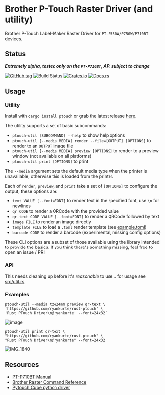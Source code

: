 # Brother P-Touch Raster Driver (and utility)

Brother P-Touch Label-Maker Raster Driver for `PT-E550W/P750W/P710BT` devices.


## Status

***Extremely alpha, tested only on the `PT-P710BT`, API subject to change***

[![GitHub tag](https://img.shields.io/github/tag/ryankurte/rust-ptouch.svg)](https://github.com/ryankurte/rust-ptouch)
![Build Status](https://github.com/ryankurte/rust-ptouch/workflows/Rust/badge.svg)
[![Crates.io](https://img.shields.io/crates/v/ptouch.svg)](https://crates.io/crates/ptouch)
[![Docs.rs](https://docs.rs/ptouch/badge.svg)](https://docs.rs/ptouch)


## Usage

### Utility

Install with `cargo install ptouch` or grab the latest release [here](https://github.com/ryankurte/rust-ptouch/releases/latest).

The utility supports a set of basic subcommands:

- `ptouch-util [SUBCOMMAND] --help` to show help options
- `ptouch-util [--media MEDIA] render --file=[OUTPUT] [OPTIONS]` to render to an `OUTPUT` image file
- `ptouch-util [--media MEDIA] preview [OPTIONS]` to render to a preview window (not available on all platforms)
- `ptouch-util print [OPTIONS]` to print

The `--media` argument sets the default media type when the printer is unavailable, otherwise this is loaded from the printer.

Each of `render`, `preview`, and `print` take a set of `[OPTIONS]` to configure the output, these options are:

- `text VALUE [--font=FONT]` to render text in the specified font, use `\n` for newlines
- `qr CODE` to render a QRCode with the provided value
- `qr-text CODE VALUE [--font=FONT]` to render a QRCode followed by text
- `image FILE` to render an image directly
- `template FILE` to load a `.toml` render template (see [example.toml](example.toml))
- `barcode CODE` to render a barcode (experimental, missing config options)

These CLI options are a subset of those available using the library intended to provide the basics. If you think there's something missing, feel free to open an issue / PR!


### API

This needs cleaning up before it's _reasonable_ to use... for usage see [src/util.rs](src/util.rs).

### Examples

```
ptouch-util --media tze24mm preview qr-text \
'https://github.com/ryankurte/rust-ptouch' \
'Rust PTouch Driver\n@ryankurte' --font=24x32`
```

![image](https://user-images.githubusercontent.com/860620/111896515-0c7e1000-8a7f-11eb-95e6-af5f7b18a1ae.png)

```
ptouch-util print qr-text \
"https://github.com/ryankurte/rust-ptouch" \
"Rust PTouch Driver\n@ryankurte" --font=24x32
```
![IMG_1840](https://user-images.githubusercontent.com/860620/111896577-9201c000-8a7f-11eb-9c5f-a5041dba9236.jpg)


## Resources

- [PT-P710BT Manual](https://support.brother.com/g/b/manualtop.aspx?c=eu_ot&lang=en&prod=p710bteuk)
- [Brother Raster Command Reference](https://download.brother.com/welcome/docp100064/cv_pte550wp750wp710bt_eng_raster_101.pdf)
- [Pytouch Cube python driver](https://github.com/piksel/pytouch-cube)
